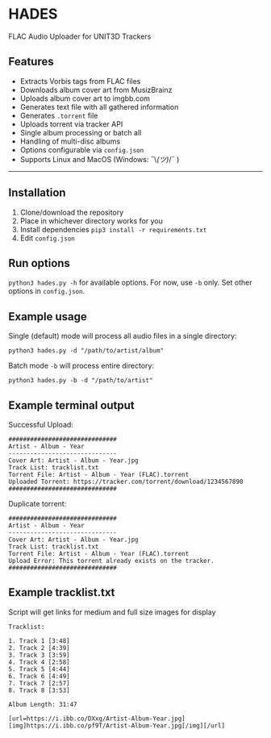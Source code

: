 # HADES
FLAC Audio Uploader for UNIT3D Trackers


## Features

* Extracts Vorbis tags from FLAC files
* Downloads album cover art from MusizBrainz
* Uploads album cover art to imgbb.com
* Generates text file with all gathered information
* Generates `.torrent` file
* Uploads torrent via tracker API
* Single album processing or batch all
* Handling of multi-disc albums
* Options configurable via `config.json`
* Supports Linux and MacOS (Windows: ¯\\_(ツ)_/¯ )

---

## Installation

1. Clone/download the repository
2. Place in whichever directory works for you
3. Install dependencies `pip3 install -r requirements.txt`
4. Edit `config.json`


## Run options

`python3 hades.py -h` for available options. For now, use `-b` only. Set other options in `config.json`.

## Example usage

Single (default) mode will process all audio files in a single directory:

`python3 hades.py -d "/path/to/artist/album"`

Batch mode `-b` will process entire directory:

`python3 hades.py -b -d "/path/to/artist"`

## Example terminal output

Successful Upload:
```
##############################
Artist - Album - Year
------------------------------
Cover Art: Artist - Album - Year.jpg
Track List: tracklist.txt
Torrent File: Artist - Album - Year (FLAC).torrent
Uploaded Torrent: https://tracker.com/torrent/download/1234567890
##############################
```
Duplicate torrent:
```
##############################
Artist - Album - Year
------------------------------
Cover Art: Artist - Album - Year.jpg
Track List: tracklist.txt
Torrent File: Artist - Album - Year (FLAC).torrent
Upload Error: This torrent already exists on the tracker.
##############################
```

## Example tracklist.txt

Script will get links for medium and full size images for display

```
Tracklist:

1. Track 1 [3:48]
2. Track 2 [4:39]
3. Track 3 [3:59]
4. Track 4 [2:58]
5. Track 5 [4:44]
6. Track 6 [4:49]
7. Track 7 [2:57]
8. Track 8 [3:53]

Album Length: 31:47

[url=https://i.ibb.co/DXxg/Artist-Album-Year.jpg][img]https://i.ibb.co/pf9T/Artist-Album-Year.jpg[/img][/url]
```
